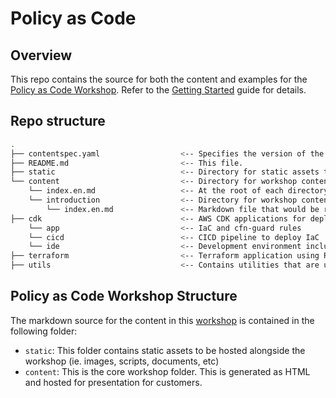 # Policy as Code

## Overview
This repo contains the source for both the content and examples for the [Policy as Code Workshop](https://catalog.us-east-1.prod.workshops.aws/v2/workshops/9da471a0-266a-4d36-8596-e5934aeedd1f/en-US). Refer to the [Getting Started](https://catalog.us-east-1.prod.workshops.aws/v2/workshops/9da471a0-266a-4d36-8596-e5934aeedd1f/en-US/) guide for details.

## Repo structure

```bash
.
├── contentspec.yaml                  <-- Specifies the version of the content
├── README.md                         <-- This file.
├── static                            <-- Directory for static assets to be hosted alongside the workshop (ie. images, scripts, documents, etc) 
└── content                           <-- Directory for workshop content markdown
    └── index.en.md                   <-- At the root of each directory, there must be at least one markdown file
    └── introduction                  <-- Directory for workshop content markdown
        └── index.en.md               <-- Markdown file that would be render 
├── cdk                               <-- AWS CDK applications for deploying CI/CD pipeline, cfn-guard app, and IDE environment
    └── app                           <-- IaC and cfn-guard rules
    └── cicd                          <-- CICD pipeline to deploy IaC
    └── ide                           <-- Development environment includes bootstrap.sh. it installs all tools needed for this workshop
├── terraform                         <-- Terraform application using Regula for validation.
├── utils                             <-- Contains utilities that are useful for this workshop.
```

## Policy as Code Workshop Structure
The markdown source for the content in this [workshop](https://catalog.us-east-1.prod.workshops.aws/v2/workshops/9da471a0-266a-4d36-8596-e5934aeedd1f/en-US) is contained in the following folder:

* `static`: This folder contains static assets to be hosted alongside the workshop (ie. images, scripts, documents, etc) 
* `content`: This is the core workshop folder. This is generated as HTML and hosted for presentation for customers.
